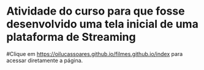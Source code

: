 # Atividade do curso para que fosse desenvolvido uma tela inicial de uma plataforma de Streaming
#Clique em https://oilucassoares.github.io/filmes.github.io/index para acessar diretamente a página.
